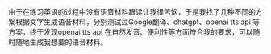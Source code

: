 由于在练习英语的过程中没有语音材料跟读让我很苦恼，于是我找了几种不同的方案根据文字生成语音材料，分别测试过Google翻译、chatgpt、openai tts api 等方案，终于发现openai tts api 在自然发音、便利性等方面符合我的要求，可以随时随地生成我想要的语音材料。